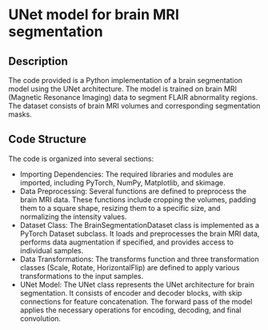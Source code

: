 # UNet model for brain MRI segmentation
## Description

The code provided is a Python implementation of a brain segmentation model using the UNet architecture. The model is trained on brain MRI (Magnetic Resonance Imaging) data to segment FLAIR abnormality regions. The dataset consists of brain MRI volumes and corresponding segmentation masks.

## Code Structure

The code is organized into several sections:

* Importing Dependencies: The required libraries and modules are imported, including PyTorch, NumPy, Matplotlib, and skimage.
* Data Preprocessing: Several functions are defined to preprocess the brain MRI data. These functions include cropping the volumes, padding them to a square shape, resizing them to a specific size, and normalizing the intensity values.
* Dataset Class: The BrainSegmentationDataset class is implemented as a PyTorch Dataset subclass. It loads and preprocesses the brain MRI data, performs data augmentation if specified, and provides access to individual samples.
* Data Transformations: The transforms function and three transformation classes (Scale, Rotate, HorizontalFlip) are defined to apply various transformations to the input samples.
* UNet Model: The UNet class represents the UNet architecture for brain segmentation. It consists of encoder and decoder blocks, with skip connections for feature concatenation. The forward pass of the model applies the necessary operations for encoding, decoding, and final convolution.

